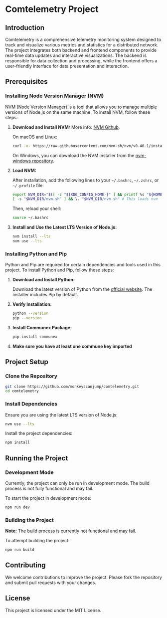 # Comtelemetry Project

## Introduction

Comtelemetry is a comprehensive telemetry monitoring system designed to track and visualize various metrics and statistics for a distributed network. The project integrates both backend and frontend components to provide real-time data updates and interactive visualizations. The backend is responsible for data collection and processing, while the frontend offers a user-friendly interface for data presentation and interaction.

## Prerequisites

### Installing Node Version Manager (NVM)

NVM (Node Version Manager) is a tool that allows you to manage multiple versions of Node.js on the same machine. To install NVM, follow these steps:

1. **Download and Install NVM:**
   More info: [NVM Github](https://github.com/nvm-sh/nvm).

   On macOS and Linux:
   ```sh
   curl -o- https://raw.githubusercontent.com/nvm-sh/nvm/v0.40.1/install.sh | bash
   ```

   On Windows, you can download the NVM installer from the [nvm-windows repository](https://github.com/coreybutler/nvm-windows/releases).

2. **Load NVM:**

   After installation, add the following lines to your `~/.bashrc`, `~/.zshrc`, or `~/.profile` file:
   ```sh
   export NVM_DIR="$([ -z "${XDG_CONFIG_HOME-}" ] && printf %s "${HOME}/.nvm" || printf %s "${XDG_CONFIG_HOME}/nvm")"
   [ -s "$NVM_DIR/nvm.sh" ] && \. "$NVM_DIR/nvm.sh" # This loads nvm
   ```

   Then, reload your shell:
   ```sh
   source ~/.bashrc
   ```

3. **Install and Use the Latest LTS Version of Node.js:**

   ```sh
   nvm install --lts
   nvm use --lts
   ```

### Installing Python and Pip

Python and Pip are required for certain dependencies and tools used in this project. To install Python and Pip, follow these steps:

1. **Download and Install Python:**

   Download the latest version of Python from the [official website](https://www.python.org/downloads/). The installer includes Pip by default.

2. **Verify Installation:**

   ```sh
   python --version
   pip --version
   ```

3. **Install Communex Package:**

   ```sh
   pip install communex
   ```

4. **Make sure you have at least one commune key imported**

## Project Setup

### Clone the Repository

```sh
git clone https://github.com/monkeyscanjump/comtelemetry.git
cd comtelemetry
```

### Install Dependencies

Ensure you are using the latest LTS version of Node.js:

```sh
nvm use --lts
```

Install the project dependencies:

```sh
npm install
```

## Running the Project

### Development Mode

Currently, the project can only be run in development mode. The build process is not fully functional and may fail.

To start the project in development mode:

```sh
npm run dev
```

### Building the Project

**Note:** The build process is currently not functional and may fail.

To attempt building the project:

```sh
npm run build
```

## Contributing

We welcome contributions to improve the project. Please fork the repository and submit pull requests with your changes.

## License

This project is licensed under the MIT License.